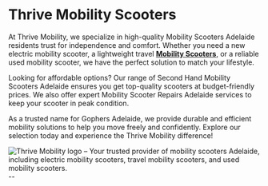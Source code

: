 # Thrive Mobility Scooters
At Thrive Mobility, we specialize in high-quality Mobility Scooters Adelaide residents trust for independence and comfort. Whether you need a new electric mobility scooter, a lightweight travel **[Mobility Scooters](https://thrivemobility.au/mobility-scooters-adelaide-locations/)**, or a reliable used mobility scooter, we have the perfect solution to match your lifestyle.

Looking for affordable options? Our range of Second Hand Mobility Scooters Adelaide ensures you get top-quality scooters at budget-friendly prices. We also offer expert Mobility Scooter Repairs Adelaide services to keep your scooter in peak condition.

As a trusted name for Gophers Adelaide, we provide durable and efficient mobility solutions to help you move freely and confidently. Explore our selection today and experience the Thrive Mobility difference!
<html>
<body>
<!--StartFragment--><google-sheets-html-origin><!--td {border: 1px solid #cccccc;}br {mso-data-placement:same-cell;}-->
<img src="https://scontent.fper13-1.fna.fbcdn.net/v/t39.30808-1/458380019_1030396359094248_9074938986729884837_n.jpg?stp=c384.0.360.360a_dst-jpg_s200x200_tt6&_nc_cat=104&ccb=1-7&_nc_sid=2d3e12&_nc_eui2=AeFGzmwCaoUw62zSfzwchFCVjP536awcFiGM_nfprBwWITmm2gPB1d3Yb5yEFc0ZNFhHfmeDXghZ7nV9Y0dviEwQ&_nc_ohc=5OJwvhtrni0Q7kNvgGgsCRR&_nc_oc=AdhprsfMoeyqH_Oj0wWCB-Ip9NMBlz91OEah4sXFdCpkjIDVs1whXAkf7FIg7Fi1VCY&_nc_zt=24&_nc_ht=scontent.fper13-1.fna&_nc_gid=AlkJrlZIpIO6azr8JZxyDXx&oh=00_AYB9fCAVBO_POWS2MqyJF_5rjiNv4l8Uoi4ZX9RaW5oF7g&oe=67C47F2F" alt="Thrive Mobility logo – Your trusted provider of mobility scooters Adelaide, including electric mobility scooters, travel mobility scooters, and used mobility scooters."/>
--


<!--EndFragment-->
</body>
</html>
